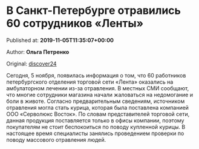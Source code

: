 
# В Санкт-Петербурге отравились 60 сотрудников «Ленты»

Published at: **2019-11-05T11:35:07+00:00**

Author: **Ольга Петренко**

Original: [discover24](https://discover24.ru/2019/11/v-peterburge-otravilis-60-sotrudnikov-lenty/)

Сегодня, 5 ноября, появилась информация о том, что 60 работников петербургского отделения торговой сети «Лента» оказались на амбулаторном лечении из-за отравления.
В местных СМИ сообщают, что многие сотрудники магазина начали жаловаться на недомогание и боли в животе. Согласно предварительным сведениям, источником отравления могла стать курица, которая была поставлена компанией ООО «Серволюкс Восток».
По словам представителей торговой сети, данная продукция поставляется только в офисы компании, поэтому покупателям не стоит беспокоиться по поводу купленной курицы. В настоящее время специалисты занялись проведением проверки по поводу массового отравления людей.
